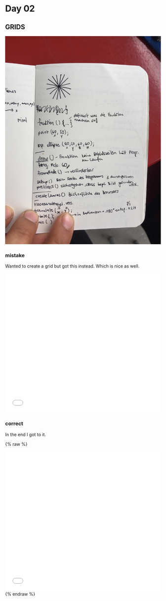 # Day 02

## GRIDS

![Example Image](content/day02/IMG_3096.JPG)

### mistake

Wanted to create a grid but got this instead. Which is nice as well.

<iframe src="content/day02/01/embed.html" width="100%" height="450" frameborder="no"></iframe>

### correct

In the end I got to it.

{% raw %}
<iframe src="content/day02/02/embed.html" width="100%" height="450" frameborder="no"></iframe>
{% endraw %}

